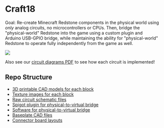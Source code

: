 # Craft18

Goal: Re-create Minecraft Redstone components in the physical world using _only_ analog circuits, no microcontrollers or CPUs. Then, bridge the "physical-world" Redstone into the game using a custom plugin and Arduino USB-GPIO bridge, while maintaining the ability for "physical-world" Redstone to operate fully independently from the game as well.

![](pic.jpg)

Also see our [circuit diagrams PDF](doc/schem.pdf) to see how each circuit is implemented!

## Repo Structure

- [3D printable CAD models for each block](3d_cad/)
- [Texture images for each block](textures/)
- [Raw circuit schematic files](schematics/)
- [Spigot plugin for physical-to-virtual bridge](craft18_plugin/)
- [Software for physical-to-virtual bridge](craft18duino/)
- [Baseplate CAD files](2d_cad/)
- [Connector board layouts](boards/)
